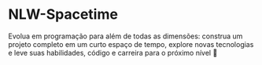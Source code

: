 # NLW-Spacetime
Evolua em programação para além de todas as dimensões: construa um projeto completo em um curto espaço de tempo, explore novas tecnologias e leve suas habilidades, código e carreira para o próximo nível 🚀

